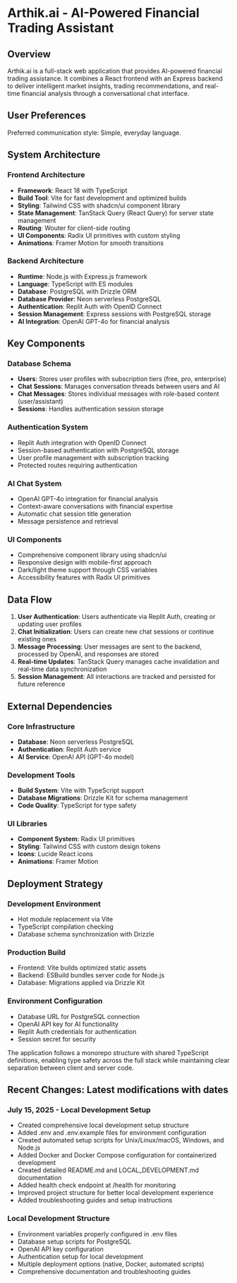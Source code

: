 # Arthik.ai - AI-Powered Financial Trading Assistant

## Overview

Arthik.ai is a full-stack web application that provides AI-powered financial trading assistance. It combines a React frontend with an Express backend to deliver intelligent market insights, trading recommendations, and real-time financial analysis through a conversational chat interface.

## User Preferences

Preferred communication style: Simple, everyday language.

## System Architecture

### Frontend Architecture
- **Framework**: React 18 with TypeScript
- **Build Tool**: Vite for fast development and optimized builds
- **Styling**: Tailwind CSS with shadcn/ui component library
- **State Management**: TanStack Query (React Query) for server state management
- **Routing**: Wouter for client-side routing
- **UI Components**: Radix UI primitives with custom styling
- **Animations**: Framer Motion for smooth transitions

### Backend Architecture
- **Runtime**: Node.js with Express.js framework
- **Language**: TypeScript with ES modules
- **Database**: PostgreSQL with Drizzle ORM
- **Database Provider**: Neon serverless PostgreSQL
- **Authentication**: Replit Auth with OpenID Connect
- **Session Management**: Express sessions with PostgreSQL storage
- **AI Integration**: OpenAI GPT-4o for financial analysis

## Key Components

### Database Schema
- **Users**: Stores user profiles with subscription tiers (free, pro, enterprise)
- **Chat Sessions**: Manages conversation threads between users and AI
- **Chat Messages**: Stores individual messages with role-based content (user/assistant)
- **Sessions**: Handles authentication session storage

### Authentication System
- Replit Auth integration with OpenID Connect
- Session-based authentication with PostgreSQL storage
- User profile management with subscription tracking
- Protected routes requiring authentication

### AI Chat System
- OpenAI GPT-4o integration for financial analysis
- Context-aware conversations with financial expertise
- Automatic chat session title generation
- Message persistence and retrieval

### UI Components
- Comprehensive component library using shadcn/ui
- Responsive design with mobile-first approach
- Dark/light theme support through CSS variables
- Accessibility features with Radix UI primitives

## Data Flow

1. **User Authentication**: Users authenticate via Replit Auth, creating or updating user profiles
2. **Chat Initialization**: Users can create new chat sessions or continue existing ones
3. **Message Processing**: User messages are sent to the backend, processed by OpenAI, and responses are stored
4. **Real-time Updates**: TanStack Query manages cache invalidation and real-time data synchronization
5. **Session Management**: All interactions are tracked and persisted for future reference

## External Dependencies

### Core Infrastructure
- **Database**: Neon serverless PostgreSQL
- **Authentication**: Replit Auth service
- **AI Service**: OpenAI API (GPT-4o model)

### Development Tools
- **Build System**: Vite with TypeScript support
- **Database Migrations**: Drizzle Kit for schema management
- **Code Quality**: TypeScript for type safety

### UI Libraries
- **Component System**: Radix UI primitives
- **Styling**: Tailwind CSS with custom design tokens
- **Icons**: Lucide React icons
- **Animations**: Framer Motion

## Deployment Strategy

### Development Environment
- Hot module replacement via Vite
- TypeScript compilation checking
- Database schema synchronization with Drizzle

### Production Build
- Frontend: Vite builds optimized static assets
- Backend: ESBuild bundles server code for Node.js
- Database: Migrations applied via Drizzle Kit

### Environment Configuration
- Database URL for PostgreSQL connection
- OpenAI API key for AI functionality
- Replit Auth credentials for authentication
- Session secret for security

The application follows a monorepo structure with shared TypeScript definitions, enabling type safety across the full stack while maintaining clear separation between client and server code.

## Recent Changes: Latest modifications with dates

### July 15, 2025 - Local Development Setup
- Created comprehensive local development setup structure
- Added .env and .env.example files for environment configuration
- Created automated setup scripts for Unix/Linux/macOS, Windows, and Node.js
- Added Docker and Docker Compose configuration for containerized development
- Created detailed README.md and LOCAL_DEVELOPMENT.md documentation
- Added health check endpoint at /health for monitoring
- Improved project structure for better local development experience
- Added troubleshooting guides and setup instructions

### Local Development Structure
- Environment variables properly configured in .env files
- Database setup scripts for PostgreSQL
- OpenAI API key configuration
- Authentication setup for local development
- Multiple deployment options (native, Docker, automated scripts)
- Comprehensive documentation and troubleshooting guides